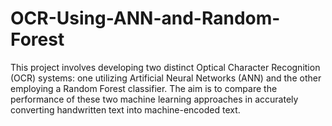 # OCR-Using-ANN-and-Random-Forest
This project involves developing two distinct Optical Character Recognition (OCR) systems: one utilizing Artificial Neural Networks (ANN) and the other employing a Random Forest classifier. The aim is to compare the performance of these two machine learning approaches in accurately converting handwritten text into machine-encoded text.
